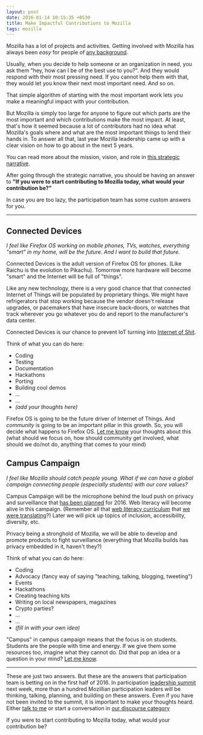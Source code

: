 ```yaml
---
layout: post
date: 2016-01-14 10:15:35 +0530
title: Make Impactful Contributions to Mozilla
tags: mozilla
---
```


Mozilla has a lot of projects and activities. Getting involved with Mozilla has always been *easy* for people of [any background](http://whatcanidoformozilla.org/).

Usually, when you decide to help someone or an organization in need, you ask them "hey, how can I be of the best use to you?". And they would respond with their most pressing need. If you cannot help them with that, they would let you know their next most important need. And so on.

That simple algorithm of starting with the most important work lets you make a meaningful impact with your contribution.

But Mozilla is simply too large for anyone to figure out which parts are the most important and which contributions make the most impact. At least, that's how it seemed because a lot of contributors had no idea what Mozilla's goals where and what are the most important things to lend their hands in. To answer all that, last year Mozilla leadership came up with a clear vision on how to go about in the next 5 years.

You can read more about the mission, vision, and role in [this strategic narrative](https://blog.mozilla.org/community/2016/01/06/mozillas-strategic-narrative-for-2016-and-beyond/).

After going through the strategic narrative, you should be having an answer to **"If you were to start contributing to Mozilla today, what would your contribution be?"**

In case you are too lazy, the participation team has some custom answers for you.

---

## Connected Devices ##

*I feel like Firefox OS working on mobile phones, TVs, watches, everything "smart" in my home, will be the future. And I want to build that future.*

Connected Devices is the adult version of Firefox OS for phones. (Like Raichu is the evolution to Pikachu). Tomorrow more hardware will become "smart" and the Internet will be full of "things".

Like any new technology, there is a very good chance that that connected Internet of Things will be populated by proprietary things. We might have refrigerators that stop working because the vendor doesn't release upgrades, or pacemakers that have insecure back-doors, or watches that track wherever you go whatever you do and report to the manufacturer's data center.

Connected Devices is our chance to prevent IoT turning into [Internet of Shit](https://twitter.com/internetofshit).

Think of what you can do here:

* Coding
* Testing
* Documentation
* Hackathons
* Porting
* Building cool demos
* ...
* ...
* *(add your thoughts here)*

Firefox OS is going to be the future driver of Internet of Things. And *community* is going to be an important pillar in this growth. So, you will decide what happens to Firefox OS. [Let me know](/about/#contact) your thoughts about this (what should we focus on, how should community get involved, what should we do/not do, anything that comes to your mind)

## Campus Campaign ##

*I feel like Mozilla should catch people young. What if we can have a global campaign connecting people (especially students) with our core values?*

Campus Campaign will be the microphone behind the loud push on privacy and surveillance that [has been planned](https://docs.google.com/presentation/d/1yPhg7ilRgAjHn41w3jGjvTzcEOCknBh8YaUq0gOc7rg/present#slide=id.gdbec5aab5_46_197) for 2016. Web literacy will become alive in this campaign. (Remember all that [web literacy curriculum](https://teach.mozilla.org/activities/web-lit-basics/) that [we were translating](http://blog.mozillaindia.org/1500)?) Later we will pick up topics of inclusion, accessibility, diversity, etc.

Privacy being a stronghold of Mozilla, we will be able to develop and promote products to fight surveillance (everything that Mozilla builds has privacy embedded in it, haven't they?)

Think of what you can do here:

* Coding
* Advocacy (fancy way of saying "teaching, talking, blogging, tweeting")
* Events
* Hackathons
* Creating teaching kits
* Writing on local newspapers, magazines
* Crypto parties?
* ...
* ...
* *(fill in with your own idea)*

"Campus" in campus campaign means that the focus is on students. Students are the people with time and energy. If we give them some resources too, imagine what they cannot do. Did that pop an idea or a question in your mind? [Let me know](/about/#contact).

---

These are just two answers. But these are the answers that participation team is betting on in the first half of 2016. In participation [leadership summit](http://tiptoes.ca/leadership-summit-planning/) next week, more than a hundred Mozillian participation leaders will be thinking, talking, planning, and building on these answers. Even if you have not been invited to the summit, it is important to make your thoughts heard. Either [talk to me](/about/#contact) or start a conversation in [our discourse category](https://discourse.mozilla-community.org/c/participation-leaders/leadership-summit)

If you were to start contributing to Mozilla today, what would your contribution be?